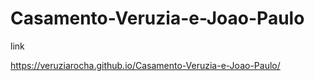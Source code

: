# Casamento-Veruzia-e-Joao-Paulo

link

https://veruziarocha.github.io/Casamento-Veruzia-e-Joao-Paulo/
